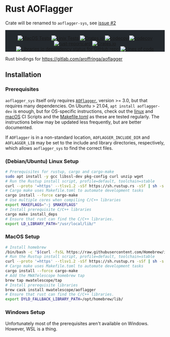 # Rust AOFlagger

Crate will be renamed to `aoflagger-sys`, see [issue #2](https://github.com/MWATelescope/rust-aoflagger/issues/2)

<!-- markdownlint-disable MD033 -->
<div class="bg-gray-dark" align="center" style="background-color:#24292e">
<br/>
<a href="https://github.com/MWATelescope/rust-aoflagger/actions/workflows/linux_test.yml">
  <img src="https://github.com/MWATelescope/rust-aoflagger/actions/workflows/linux_test.yml/badge.svg" alt="MacOS Tests"></a>
<a href="https://github.com/MWATelescope/rust-aoflagger/actions/workflows/macos_test.yml">
  <img src="https://github.com/MWATelescope/rust-aoflagger/actions/workflows/macos_test.yml/badge.svg" alt="Linix Tests"></a>
<a href="https://crates.io/crates/aoflagger_sys">
  <img alt="Crates.io" src="https://img.shields.io/crates/d/aoflagger_sys?label=crates.io%20%E2%AC%87%EF%B8%8F"></a>
<a href="https://docs.rs/crate/aoflagger_sys/">
  <img src="https://docs.rs/aoflagger_sys/badge.svg" alt="codecov"></a>
<a href="https://codecov.io/gh/MWATelescope/rust-aoflagger">
  <img src="https://codecov.io/gh/MWATelescope/rust-aoflagger/branch/main/graph/badge.svg?token=PK2KYEZOW9" alt="codecov"></a>
<a href="https://rust-reportcard.xuri.me/report/github.com/mwatelescope/rust-aoflagger">
  <img src="https://rust-reportcard.xuri.me/badge/github.com/mwatelescope/rust-aoflagger" alt="rust-reportcard"></a>
<a href="https://github.com/MWATelescope/rust-aoflagger/blob/main/LICENSE">
  <img alt="Crates.io" src="https://img.shields.io/crates/l/aoflagger_sys"></a>
<a href="https://deps.rs/crate/aoflagger_sys/">
  <img alt="Libraries.io dependency status for GitHub repo" src="https://img.shields.io/librariesio/github/mwatelescope/rust-aoflagger"></a>
<a href="">
  <img alt="Lines of code" src="https://img.shields.io/tokei/lines/github/mwatelescope/rust-aoflagger"></a>
</div>

Rust bindings for <https://gitlab.com/aroffringa/aoflagger>

## Installation

### Prerequisites

`aoflagger_sys` itself only requires
[`AOFlagger`](https://gitlab.com/aroffringa/aoflagger), version >= 3.0, but that
requires many dependencies. On Ubuntu > 21.04, `apt install aoflagger-dev` is
enough, but for OS-specific instructions, check out the
[linux](https://github.com/MWATelescope/rust-aoflagger/blob/main/.github/workflows/linux_test.yml)
and
[macOS](https://github.com/MWATelescope/rust-aoflagger/blob/main/.github/workflows/macos_test.yml)
CI Scripts and the
[Makefile.toml](https://github.com/MWATelescope/rust-aoflagger/blob/main/Makefile.toml)
as these are tested regularly. The instructions below may be updated less
frequently, but are better documented.

If `AOFlagger` is in a non-standard location, `AOFLAGGER_INCLUDE_DIR` and
`AOFLAGGER_LIB` may be set to the include and library directories, respectively,
which allows `aoflagger_sys` to find the correct files.

### (Debian/Ubuntu) Linux Setup

```bash
# Prerequisites for rustup, cargo and cargo-make
sudo apt install -y gcc libssl-dev pkg-config curl unzip wget
# Run the Rustup install script, profile=default, toolchain=stable
curl --proto '=https' --tlsv1.2 -sSf https://sh.rustup.rs -sSf | sh -s -- -y
# Cargo make uses Makefile.toml to automate development tasks
cargo install --force cargo-make
# Use multiple cores when compiling C/C++ libraries
export MAKEFLAGS="-j $MAKEFLAGS"
# Install prerequisite C/C++ libraries
cargo make install_deps
# Ensure that rust can find the C/C++ libraries.
export LD_LIBRARY_PATH="/usr/local/lib/"
```

### MacOS Setup

```bash
# Install homebrew
/bin/bash -c "$(curl -fsSL https://raw.githubusercontent.com/Homebrew/install/HEAD/install.sh)"
# Run the Rustup install script, profile=default, toolchain=stable
curl --proto '=https' --tlsv1.2 -sSf https://sh.rustup.rs -sSf | sh -s -- -y
# Cargo make uses Makefile.toml to automate development tasks
cargo install --force cargo-make
# Add the MWATelescope homebrew tap
brew tap mwatelescope/tap
# Install prerequisite libraries
brew cask install mwatelescope/aoflagger
# Ensure that rust can find the C/C++ libraries.
export DYLD_FALLBACK_LIBRARY_PATH=/opt/homebrew/lib/
```

### Windows Setup

Unfortunately most of the prerequisites aren't available on Windows. However, WSL is a thing.
